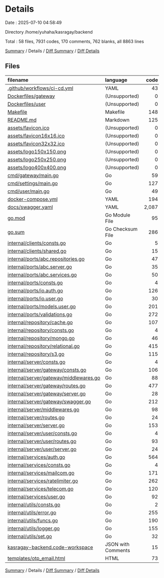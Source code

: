 # Details

Date : 2025-07-10 04:58:49

Directory /home/yuhaha/kasragay/backend

Total : 58 files,  7931 codes, 170 comments, 762 blanks, all 8863 lines

[Summary](results.md) / Details / [Diff Summary](diff.md) / [Diff Details](diff-details.md)

## Files
| filename | language | code | comment | blank | total |
| :--- | :--- | ---: | ---: | ---: | ---: |
| [.github/workflows/ci-cd.yml](/.github/workflows/ci-cd.yml) | YAML | 43 | 0 | 7 | 50 |
| [Dockerfiles/gateway](/Dockerfiles/gateway) | (Unsupported) | 0 | 0 | 0 | 0 |
| [Dockerfiles/user](/Dockerfiles/user) | (Unsupported) | 0 | 0 | 0 | 0 |
| [Makefile](/Makefile) | Makefile | 148 | 0 | 27 | 175 |
| [README.md](/README.md) | Markdown | 125 | 0 | 43 | 168 |
| [assets/favicon.ico](/assets/favicon.ico) | (Unsupported) | 0 | 0 | 0 | 0 |
| [assets/favicon16x16.ico](/assets/favicon16x16.ico) | (Unsupported) | 0 | 0 | 0 | 0 |
| [assets/favicon32x32.ico](/assets/favicon32x32.ico) | (Unsupported) | 0 | 0 | 0 | 0 |
| [assets/logo150x150.png](/assets/logo150x150.png) | (Unsupported) | 0 | 0 | 0 | 0 |
| [assets/logo250x250.png](/assets/logo250x250.png) | (Unsupported) | 0 | 0 | 0 | 0 |
| [assets/logo400x400.png](/assets/logo400x400.png) | (Unsupported) | 0 | 0 | 0 | 0 |
| [cmd/gateway/main.go](/cmd/gateway/main.go) | Go | 59 | 0 | 15 | 74 |
| [cmd/settings/main.go](/cmd/settings/main.go) | Go | 127 | 0 | 17 | 144 |
| [cmd/user/main.go](/cmd/user/main.go) | Go | 49 | 0 | 14 | 63 |
| [docker-compose.yml](/docker-compose.yml) | YAML | 194 | 6 | 20 | 220 |
| [docs/swagger.yaml](/docs/swagger.yaml) | YAML | 2,087 | 2 | 8 | 2,097 |
| [go.mod](/go.mod) | Go Module File | 95 | 0 | 4 | 99 |
| [go.sum](/go.sum) | Go Checksum File | 286 | 0 | 1 | 287 |
| [internal/clients/consts.go](/internal/clients/consts.go) | Go | 5 | 0 | 2 | 7 |
| [internal/clients/shared.go](/internal/clients/shared.go) | Go | 15 | 0 | 4 | 19 |
| [internal/ports/abc.repositories.go](/internal/ports/abc.repositories.go) | Go | 47 | 0 | 12 | 59 |
| [internal/ports/abc.server.go](/internal/ports/abc.server.go) | Go | 35 | 1 | 9 | 45 |
| [internal/ports/abc.services.go](/internal/ports/abc.services.go) | Go | 50 | 1 | 12 | 63 |
| [internal/ports/consts.go](/internal/ports/consts.go) | Go | 4 | 0 | 2 | 6 |
| [internal/ports/io.auth.go](/internal/ports/io.auth.go) | Go | 126 | 0 | 28 | 154 |
| [internal/ports/io.user.go](/internal/ports/io.user.go) | Go | 30 | 0 | 7 | 37 |
| [internal/ports/models.user.go](/internal/ports/models.user.go) | Go | 201 | 0 | 31 | 232 |
| [internal/ports/validations.go](/internal/ports/validations.go) | Go | 272 | 1 | 32 | 305 |
| [internal/repository/cache.go](/internal/repository/cache.go) | Go | 107 | 0 | 16 | 123 |
| [internal/repository/consts.go](/internal/repository/consts.go) | Go | 4 | 0 | 2 | 6 |
| [internal/repository/mongo.go](/internal/repository/mongo.go) | Go | 46 | 0 | 9 | 55 |
| [internal/repository/relational.go](/internal/repository/relational.go) | Go | 415 | 0 | 28 | 443 |
| [internal/repository/s3.go](/internal/repository/s3.go) | Go | 115 | 0 | 11 | 126 |
| [internal/server/consts.go](/internal/server/consts.go) | Go | 4 | 0 | 2 | 6 |
| [internal/server/gateway/consts.go](/internal/server/gateway/consts.go) | Go | 106 | 0 | 6 | 112 |
| [internal/server/gateway/middlewares.go](/internal/server/gateway/middlewares.go) | Go | 88 | 0 | 6 | 94 |
| [internal/server/gateway/routes.go](/internal/server/gateway/routes.go) | Go | 477 | 0 | 29 | 506 |
| [internal/server/gateway/server.go](/internal/server/gateway/server.go) | Go | 28 | 0 | 5 | 33 |
| [internal/server/gateway/swagger.go](/internal/server/gateway/swagger.go) | Go | 212 | 130 | 83 | 425 |
| [internal/server/middlewares.go](/internal/server/middlewares.go) | Go | 98 | 0 | 6 | 104 |
| [internal/server/routes.go](/internal/server/routes.go) | Go | 24 | 0 | 5 | 29 |
| [internal/server/server.go](/internal/server/server.go) | Go | 153 | 0 | 22 | 175 |
| [internal/server/user/consts.go](/internal/server/user/consts.go) | Go | 4 | 0 | 2 | 6 |
| [internal/server/user/routes.go](/internal/server/user/routes.go) | Go | 93 | 0 | 12 | 105 |
| [internal/server/user/server.go](/internal/server/user/server.go) | Go | 24 | 0 | 5 | 29 |
| [internal/services/auth.go](/internal/services/auth.go) | Go | 564 | 1 | 47 | 612 |
| [internal/services/consts.go](/internal/services/consts.go) | Go | 4 | 0 | 2 | 6 |
| [internal/services/mailcom.go](/internal/services/mailcom.go) | Go | 171 | 6 | 19 | 196 |
| [internal/services/ratelimiter.go](/internal/services/ratelimiter.go) | Go | 262 | 0 | 28 | 290 |
| [internal/services/telecom.go](/internal/services/telecom.go) | Go | 120 | 1 | 18 | 139 |
| [internal/services/user.go](/internal/services/user.go) | Go | 92 | 0 | 10 | 102 |
| [internal/utils/consts.go](/internal/utils/consts.go) | Go | 2 | 0 | 2 | 4 |
| [internal/utils/error.go](/internal/utils/error.go) | Go | 255 | 16 | 30 | 301 |
| [internal/utils/funcs.go](/internal/utils/funcs.go) | Go | 190 | 1 | 26 | 217 |
| [internal/utils/logger.go](/internal/utils/logger.go) | Go | 155 | 0 | 22 | 177 |
| [internal/utils/set.go](/internal/utils/set.go) | Go | 32 | 0 | 7 | 39 |
| [kasragay-backend.code-workspace](/kasragay-backend.code-workspace) | JSON with Comments | 15 | 0 | 1 | 16 |
| [templates/otp\_email.html](/templates/otp_email.html) | HTML | 73 | 4 | 6 | 83 |

[Summary](results.md) / Details / [Diff Summary](diff.md) / [Diff Details](diff-details.md)